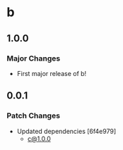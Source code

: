 # b

## 1.0.0

### Major Changes

- First major release of b!

## 0.0.1

### Patch Changes

- Updated dependencies [6f4e979]
  - c@1.0.0
